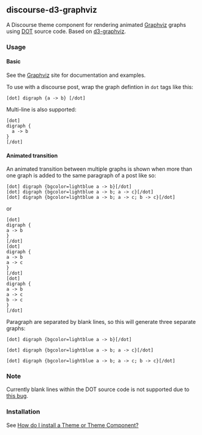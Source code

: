 ## discourse-d3-graphviz

A Discourse theme component for rendering animated
[Graphviz](https://www.graphviz.org/) graphs using
[DOT](https://www.graphviz.org/doc/info/lang.html) source code. Based
on [d3-graphviz](https://github.com/magjac/d3-graphviz).

### Usage
#### Basic

See the [Graphviz](https://www.graphviz.org/documentation/) site for documentation and examples.

To use with a discourse post, wrap the graph defintion in `dot` tags
like this:

```
[dot] digraph {a -> b} [/dot]
```

Multi-line is also supported:

```
[dot]
digraph {
  a -> b
}
[/dot]
```

#### Animated transition

An animated transition between multiple graphs is shown when more
than one graph is added to the same paragraph of a post like so:

```
[dot] digraph {bgcolor=lightblue a -> b}[/dot]
[dot] digraph {bgcolor=lightblue a -> b; a -> c}[/dot]
[dot] digraph {bgcolor=lightblue a -> b; a -> c; b -> c}[/dot]
```

or

```
[dot]
digraph {
a -> b
}
[/dot]
[dot]
digraph {
a -> b
a -> c
}
[/dot]
[dot]
digraph {
a -> b
a -> c
b -> c
}
[/dot]
```

Paragraph are separated by blank lines, so this will generate three separate graphs:

```
[dot] digraph {bgcolor=lightblue a -> b}[/dot]

[dot] digraph {bgcolor=lightblue a -> b; a -> c}[/dot]

[dot] digraph {bgcolor=lightblue a -> b; a -> c; b -> c}[/dot]
```

### Note

Currently blank lines within the DOT source code is not supported due to [this bug](https://github.com/magjac/discourse-d3-graphviz/issues/15).

### Installation

See [How do I install a Theme or Theme Component?](https://meta.discourse.org/t/how-do-i-install-a-theme-or-theme-component/63682)
